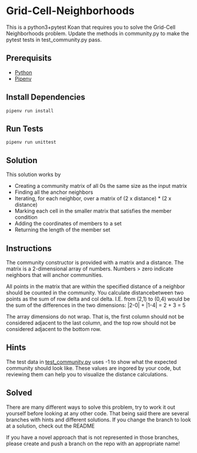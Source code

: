 # Grid-Cell-Neighborhoods

This is a python3+pytest Koan that requires you to solve the Grid-Cell Neighborhoods problem. Update the methods in community.py to make the pytest tests in test_community.py pass.

## Prerequisits

- [Python](https://docs.python-guide.org/starting/installation/)
- [Pipenv](https://pipenv.pypa.io/en/latest/installation.html)

## Install Dependencies

``` shell
pipenv run install
```

## Run Tests

``` shell
pipenv run unittest
```

## Solution

This solution works by

- Creating a community matrix of all 0s the same size as the input matrix
- Finding all the anchor neighbors
- Iterating, for each neighbor, over a matrix of (2 x distance) * (2 x distance)
- Marking each cell in the smaller matrix that satisfies the member condition
- Adding the coordinates of members to a set
- Returning the length of the member set

## Instructions

The community constructor is provided with a matrix and a distance. The matrix is a 2-dimensional array of numbers. Numbers > zero indicate neighbors that will anchor communities.

All points in the matrix that are within the specified distance of a neighbor should be counted in the community. You calculate distance​ between two points as the sum of row delta and col delta. I.E. from (2,1) to (0,4) would be the sum of the differences in the two dimensions: |2-0| + |1-4| = 2 + 3 = 5

The array dimensions do not wrap. That is, the first column should not be considered adjacent to the last column, and the top row should not be considered adjacent to the bottom row.

## Hints

The test data in [test_community.py](./test_community.py) uses -1 to show what the expected community should look like. These values are ingored by your code, but reviewing them can help you to visualize the distance calculations.

## Solved

There are many different ways to solve this problem, try to work it out yourself before looking at any other code. That being said there are several branches with hints and different solutions. If you change the branch to look at a solution, check out the README

If you have a novel approach that is not represented in those branches, please create and push a branch on the repo with an appropriate name!
